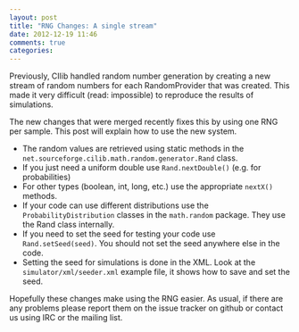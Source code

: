```yaml
---
layout: post
title: "RNG Changes: A single stream"
date: 2012-12-19 11:46
comments: true
categories: 
---
```

Previously, CIlib handled random number generation by creating a new stream of 
random numbers for each RandomProvider that was created. This made it very 
difficult (read: impossible) to reproduce the results of simulations.

The new changes that were merged recently fixes this by using one RNG per sample. 
This post will explain how to use the new system.

<!-- more -->

- The random values are retrieved using static methods in the 
    `net.sourceforge.cilib.math.random.generator.Rand` class.
- If you just need a uniform double use `Rand.nextDouble()` (e.g. for probabilities)
- For other types (boolean, int, long, etc.) use the appropriate `nextX()` methods.
- If your code can use different distributions use the `ProbabilityDistribution`
    classes in the `math.random` package. They use the Rand class internally.
- If you need to set the seed for testing your code use `Rand.setSeed(seed)`.
    You should not set the seed anywhere else in the code.
- Setting the seed for simulations is done in the XML. Look at the
    `simulator/xml/seeder.xml` example file, it shows how to save and set the seed.

Hopefully these changes make using the RNG easier. As usual, if there are any problems
please report them on the issue tracker on github or contact us using IRC or the
mailing list.

